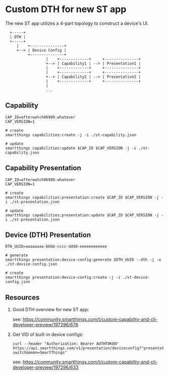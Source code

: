 # Custom DTH for new ST app

The new ST app utilizes a 4-part topology to construct a device's UI.

```
  +-----+    
  | DTH |
  +-----+    
     |    +---------------+
     +--> | Device Config |
          +---------------+
                  |    +-------------+     +---------------+
                  +--> | Capability1 | --> | Presentation1 |
                  |    +-------------+     +---------------+
                  |    +-------------+     +---------------+
                  +--> | Capability2 | --> | Presentation2 |
                  |    +-------------+     +---------------+
                  |
                  ...
```

## Capability

```
CAP_ID=afterwatch06989.whatever
CAP_VERSION=1

# create
smartthings capabilities:create -j -i ./st-capability.json

# update
smartthings capabilities:update $CAP_ID $CAP_VERSION -j -i ./st-capability.json
```

## Capability Presentation

```
CAP_ID=afterwatch06989.whatever
CAP_VERSION=1

# create
smartthings capabilities:presentation:create $CAP_ID $CAP_VERSION -j -i ./st-presentation.json

# update
smartthings capabilities:presentation:update $CAP_ID $CAP_VERSION -j -i ./st-presentation.json
```

## Device (DTH) Presentation

```
DTH_UUID=aaaaaaaa-bbbb-cccc-dddd-eeeeeeeeeeee

# generate
smartthings presentation:device-config:generate $DTH_UUID --dth -j -o ./st-device-config.json

# create
smartthings presentation:device-config:create -j -i ./st-device-config.json
```

## Resources

1. Good DTH overview for new ST app:
    
    see: https://community.smartthings.com/t/custom-capability-and-cli-developer-preview/197296/678

2. Get VID of built-in device configs:

    ```
    curl --header "Authorization: Bearer AUTHTOKEN" https://api.smartthings.com/v1/presentation/deviceconfig?"presentationId=generic-switch&mnmn=SmartThings"
    ```

    see: https://community.smartthings.com/t/custom-capability-and-cli-developer-preview/197296/633

